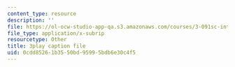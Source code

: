```yaml
---
content_type: resource
description: ''
file: https://ol-ocw-studio-app-qa.s3.amazonaws.com/courses/3-091sc-introduction-to-solid-state-chemistry-fall-2010/0cdd85261b3550bd95995bdb6e30c4f5_540Sggsblbg.vtt
file_type: application/x-subrip
resourcetype: Other
title: 3play caption file
uid: 0cdd8526-1b35-50bd-9599-5bdb6e30c4f5
---
```

